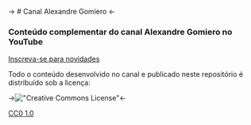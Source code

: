 -> # Canal Alexandre Gomiero <-

### Conteúdo complementar do canal Alexandre Gomiero no YouTube  
[Inscreva-se para novidades](https://www.youtube.com/subscription_center?add_user=alegomiero2010)

Todo o conteúdo desenvolvido no canal e publicado neste repositório é distribuído sob a licença:  

->!["Creative Commons License"](https://i.creativecommons.org/l/by/4.0/88x31.png)<-

[CC0 1.0](https://creativecommons.org/publicdomain/zero/1.0/)
